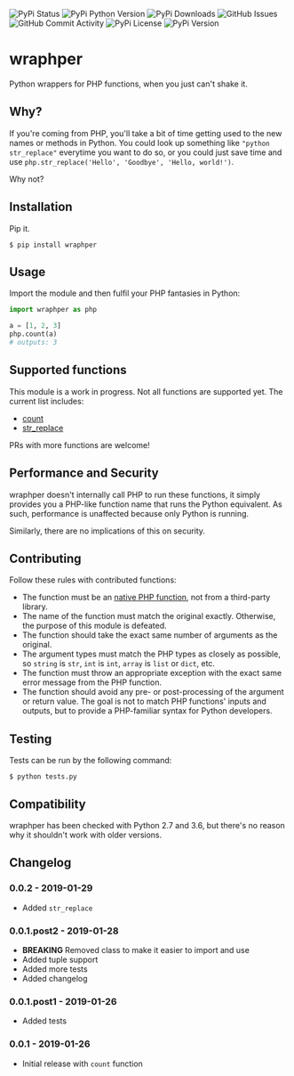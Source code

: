 ![PyPi Status](https://img.shields.io/pypi/status/wraphper.svg) ![PyPi Python Version](https://img.shields.io/pypi/pyversions/wraphper.svg) ![PyPi Downloads](https://img.shields.io/pypi/dm/wraphper.svg) ![GitHub Issues](https://img.shields.io/github/issues-raw/aalaap/wraphper.svg) ![GitHub Commit Activity](https://img.shields.io/github/commit-activity/y/aalaap/wraphper.svg) ![PyPi License](https://img.shields.io/pypi/l/wraphper.svg) ![PyPi Version](https://img.shields.io/pypi/v/wraphper.svg)

# wraphper

Python wrappers for PHP functions, when you just can't shake it.

## Why?

If you're coming from PHP, you'll take a bit of time getting used to the new names or methods in Python. You could look up something like `"python str_replace"` everytime you want to do so, or you could just save time and use `php.str_replace('Hello', 'Goodbye', 'Hello, world!')`.

Why not?

## Installation

Pip it.

```
$ pip install wraphper
```

## Usage

Import the module and then fulfil your PHP fantasies in Python:

```python
import wraphper as php

a = [1, 2, 3]
php.count(a)
# outputs: 3
```

## Supported functions

This module is a work in progress. Not all functions are supported yet. The current list includes:

- [count](http://php.net/manual/en/function.count.php)
- [str_replace](http://php.net/manual/en/function.str-replace.php)

PRs with more functions are welcome!

## Performance and Security

wraphper doesn't internally call PHP to run these functions, it simply provides you a PHP-like function name that runs the Python equivalent. As such, performance is unaffected because only Python is running.

Similarly, there are no implications of this on security.

## Contributing

Follow these rules with contributed functions:

- The function must be an [native PHP function](http://php.net/manual/en/funcref.php), not from a third-party library. 
- The name of the function must match the original exactly. Otherwise, the purpose of this module is defeated.
- The function should take the exact same number of arguments as the original.
- The argument types must match the PHP types as closely as possible, so `string` is `str`, `int` is `int`, `array` is `list` or `dict`, etc.
- The function must throw an appropriate exception with the exact same error message from the PHP function.
- The function should avoid any pre- or post-processing of the argument or return value. The goal is not to match PHP functions' inputs and outputs, but to provide a PHP-familiar syntax for Python developers.

## Testing

Tests can be run by the following command:

```
$ python tests.py
```

## Compatibility

wraphper has been checked with Python 2.7 and 3.6, but there's no reason why it shouldn't work with older versions.

## Changelog

### 0.0.2 - 2019-01-29

- Added `str_replace`

### 0.0.1.post2 - 2019-01-28

- **BREAKING** Removed class to make it easier to import and use
- Added tuple support
- Added more tests
- Added changelog

### 0.0.1.post1 - 2019-01-26

- Added tests

### 0.0.1 - 2019-01-26

- Initial release with `count` function